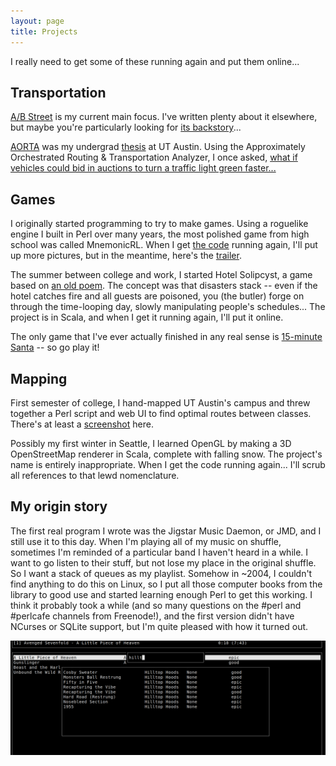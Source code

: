 ```yaml
---
layout: page
title: Projects
---
```


I really need to get some of these running again and put them online...

## Transportation

[A/B Street](https://abstreet.org) is my current main focus. I've written plenty about it elsewhere, but maybe you're particularly looking for [its backstory](https://a-b-street.github.io/docs/project/history/backstory.html)...

[AORTA](https://github.com/dabreegster/aorta/) was my undergrad [thesis](http://apps.cs.utexas.edu/tech_reports/reports/tr/TR-2157.pdf) at UT Austin. Using the Approximately Orchestrated Routing & Transportation Analyzer, I once asked, [what if vehicles could bid in auctions to turn a traffic light green faster...](https://ieeexplore.ieee.org/abstract/document/6728285)

## Games

I originally started programming to try to make games. Using a roguelike engine I built in Perl over many years, the most polished game from high school was called MnemonicRL. When I get [the code](https://github.com/dabreegster/mnemonicrl) running again, I'll put up more pictures, but in the meantime, here's the [trailer](https://www.youtube.com/watch?v=lsQC9reFbdQ).

The summer between college and work, I started Hotel Solipcyst, a game based on [an old poem](../poetry/high/hotel_solipcyst.md). The concept was that disasters stack -- even if the hotel catches fire and all guests are poisoned, you (the butler) forge on through the time-looping day, slowly manipulating people's schedules... The project is in Scala, and when I get it running again, I'll put it online.

The only game that I've ever actually finished in any real sense is [15-minute Santa](http://santa.abstreet.org) -- so go play it!

## Mapping

First semester of college, I hand-mapped UT Austin's campus and threw together a Perl script and web UI to find optimal routes between classes. There's at least a [screenshot](https://a-b-street.github.io/docs/project/history/backstory.html) here.

Possibly my first winter in Seattle, I learned OpenGL by making a 3D OpenStreetMap renderer in Scala, complete with falling snow. The project's name is entirely inappropriate. When I get the code running again... I'll scrub all references to that lewd nomenclature.

## My origin story

The first real program I wrote was the Jigstar Music Daemon, or JMD, and I still use it to this day. When I'm playing all of my music on shuffle, sometimes I'm reminded of a particular band I haven't heard in a while. I want to go listen to their stuff, but not lose my place in the original shuffle. So I want a stack of queues as my playlist. Somehow in ~2004, I couldn't find anything to do this on Linux, so I put all those computer books from the library to good use and started learning enough Perl to get this working. I think it probably took a while (and so many questions on the #perl and #perlcafe channels from Freenode!), and the first version didn't have NCurses or SQLite support, but I'm quite pleased with how it turned out.

![JMD](jmd.png)
